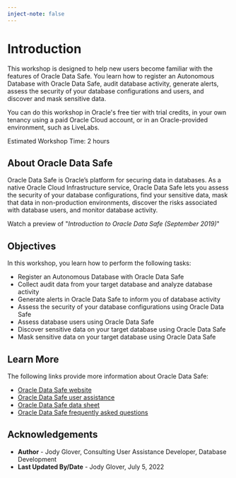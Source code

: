 ```yaml
---
inject-note: false
---
```


# Introduction

This workshop is designed to help new users become familiar with the features of Oracle Data Safe. You learn how to register an Autonomous Database with Oracle Data Safe, audit database activity, generate alerts, assess the security of your database configurations and users, and discover and mask sensitive data.

You can do this workshop in Oracle's free tier with trial credits, in your own tenancy using a paid Oracle Cloud account, or in an Oracle-provided environment, such as LiveLabs.

Estimated Workshop Time: 2 hours

## About Oracle Data Safe

Oracle Data Safe is Oracle’s platform for securing data in databases. As a native Oracle Cloud Infrastructure service, Oracle Data Safe lets you assess the security of your database configurations, find your sensitive data, mask that data in non-production environments, discover the risks associated with database users, and monitor database activity.

Watch a preview of "*Introduction to Oracle Data Safe (September 2019)*" [](youtube:wU-M5BlU0po)

## Objectives

In this workshop, you learn how to perform the following tasks:

- Register an Autonomous Database with Oracle Data Safe
- Collect audit data from your target database and analyze database activity
- Generate alerts in Oracle Data Safe to inform you of database activity
- Assess the security of your database configurations using Oracle Data Safe
- Assess database users using Oracle Data Safe
- Discover sensitive data on your target database using Oracle Data Safe
- Mask sensitive data on your target database using Oracle Data Safe

## Learn More

The following links provide more information about Oracle Data Safe:

- [Oracle Data Safe website](https://www.oracle.com/database/technologies/security/data-safe.html)
- [Oracle Data Safe user assistance](https://docs.oracle.com/en/cloud/paas/data-safe/index.html)
- [Oracle Data Safe data sheet](https://www.oracle.com/a/tech/docs/dbsec/data-safe/ds-security-data-safe.pdf)
- [Oracle Data Safe frequently asked questions](https://www.oracle.com/a/tech/docs/dbsec/data-safe/faq-security-data-safe.pdf)

## Acknowledgements

* **Author** - Jody Glover, Consulting User Assistance Developer, Database Development
* **Last Updated By/Date** - Jody Glover, July 5, 2022
